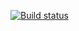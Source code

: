 [![Build status](https://ci.appveyor.com/api/projects/status/ljaisqp2vmxd8icp/branch/master?svg=true)](https://ci.appveyor.com/project/smileofgrief/rest/branch/master)

